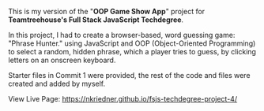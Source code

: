This is my version of the "**OOP Game Show App**" project for **Teamtreehouse's Full Stack JavaScript Techdegree**.

In this project, I had to create a browser-based, word guessing game: "Phrase Hunter." using JavaScript and OOP (Object-Oriented Programming) to select a random, hidden phrase, which a player tries to guess, by clicking letters on an onscreen keyboard.

Starter files in Commit 1 were provided, the rest of the code and files were created and added by myself.

View Live Page: https://nkriedner.github.io/fsjs-techdegree-project-4/
